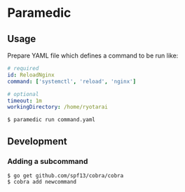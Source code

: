 # Paramedic

## Usage

Prepare YAML file which defines a command to be run like:

```yaml
# required
id: ReloadNginx
command: ['systemctl', 'reload', 'nginx']

# optional
timeout: 1m
workingDirectory: /home/ryotarai
```

```
$ paramedic run command.yaml
```

## Development

### Adding a subcommand

```
$ go get github.com/spf13/cobra/cobra
$ cobra add newcommand
```
